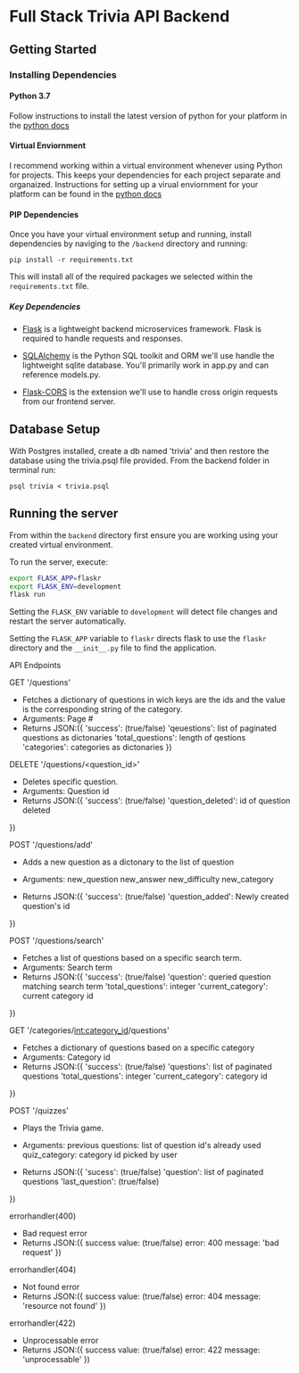 # Full Stack Trivia API Backend

## Getting Started

### Installing Dependencies

#### Python 3.7

Follow instructions to install the latest version of python for your platform in the [python docs](https://docs.python.org/3/using/unix.html#getting-and-installing-the-latest-version-of-python)

#### Virtual Enviornment

I recommend working within a virtual environment whenever using Python for projects. This keeps your dependencies for each project separate and organaized. Instructions for setting up a virual enviornment for your platform can be found in the [python docs](https://packaging.python.org/guides/installing-using-pip-and-virtual-environments/)

#### PIP Dependencies

Once you have your virtual environment setup and running, install dependencies by naviging to the `/backend` directory and running:

```
pip install -r requirements.txt
```

This will install all of the required packages we selected within the `requirements.txt` file.

##### Key Dependencies

- [Flask](http://flask.pocoo.org/)  is a lightweight backend microservices framework. Flask is required to handle requests and responses.

- [SQLAlchemy](https://www.sqlalchemy.org/) is the Python SQL toolkit and ORM we'll use handle the lightweight sqlite database. You'll primarily work in app.py and can reference models.py. 

- [Flask-CORS](https://flask-cors.readthedocs.io/en/latest/#) is the extension we'll use to handle cross origin requests from our frontend server. 

## Database Setup
With Postgres installed, create a db named 'trivia' and then restore the database using the trivia.psql file provided. From the backend folder in terminal run:
```
psql trivia < trivia.psql
```

## Running the server

From within the `backend` directory first ensure you are working using your created virtual environment.

To run the server, execute:

```bash
export FLASK_APP=flaskr
export FLASK_ENV=development
flask run
```

Setting the `FLASK_ENV` variable to `development` will detect file changes and restart the server automatically.

Setting the `FLASK_APP` variable to `flaskr` directs flask to use the `flaskr` directory and the `__init__.py` file to find the application. 


API Endpoints


GET '/questions'

- Fetches a dictionary of questions in wich keys are the ids and the   value is the corresponding string of the category.
- Arguments: Page #
- Returns JSON:({
    'success': (true/false)
    'qeuestions': list of paginated questions as dictonaries
    'total_questions': length of qestions
    'categories': categories as dictonaries
})


DELETE '/questions/<question_id>'

- Deletes specific question.
- Arguments: Question id
- Returns JSON:({
    'success': (true/false)
    'question_deleted': id of question deleted

})
    

POST '/questions/add'

-  Adds a new question as a dictonary to the list of question
- Arguments: 
    new_question
    new_answer
    new_difficulty
    new_category

- Returns JSON:({
    'success': (true/false)
    'question_added': Newly created question's id

})
    

POST '/questions/search'

- Fetches a list of questions based on a specific search term.
- Arguments: Search term
- Returns JSON:({
    'success': (true/false)
    'question': queried question matching search term
    'total_questions': integer
    'current_category': current category id

})
    

GET '/categories/<int:category_id>/questions'

- Fetches a dictionary of questions based on a specific category
- Arguments: Category id
- Returns JSON:({
    'success': (true/false)
    'questions': list of paginated questions
    'total_questions': integer
    'current_category': category id

})
    

POST '/quizzes'

- Plays the Trivia game.
- Arguments:
    previous questions: list of question id's already used
    quiz_category: category id picked by user

- Returns JSON:({
    'sucess': (true/false)
    'question': list of paginated questions
    'last_question': (true/false)

})
    

errorhandler(400)

- Bad request error
- Returns JSON:({
    success value: (true/false)
    error: 400
    message: 'bad request'
})

errorhandler(404)

- Not found error
- Returns JSON:({
    success value: (true/false)
    error: 404
    message: 'resource not found'
})

errorhandler(422)

- Unprocessable error
- Returns JSON:({
    success value: (true/false)
    error: 422
    message: 'unprocessable'
})
